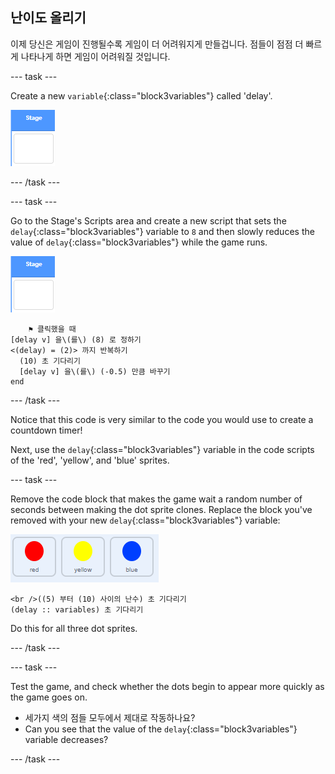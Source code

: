 ## 난이도 올리기

이제 당신은 게임이 진행될수록 게임이 더 어려워지게 만들겁니다. 점들이 점점 더 빠르게 나타나게 하면 게임이 어려워질 것입니다.

\--- task \---

Create a new `variable`{:class="block3variables"} called 'delay'.

![Stage sprite](images/stage-sprite.png)

\--- /task \---

\--- task \---

Go to the Stage's Scripts area and create a new script that sets the `delay`{:class="block3variables"} variable to `8` and then slowly reduces the value of `delay`{:class="block3variables"} while the game runs.

![Stage sprite](images/stage-sprite.png)

```blocks3
    ⚑ 클릭했을 때
[delay v] 을\(를\) (8) 로 정하기
<(delay) = (2)> 까지 반복하기 
  (10) 초 기다리기
  [delay v] 을\(를\) (-0.5) 만큼 바꾸기
end
```

\--- /task \---

Notice that this code is very similar to the code you would use to create a countdown timer!

Next, use the `delay`{:class="block3variables"} variable in the code scripts of the 'red', 'yellow', and 'blue' sprites.

\--- task \---

Remove the code block that makes the game wait a random number of seconds between making the dot sprite clones. Replace the block you've removed with your new `delay`{:class="block3variables"} variable:

![screenshot](images/all-dots.png)

```blocks3
<br />((5) 부터 (10) 사이의 난수) 초 기다리기
(delay :: variables) 초 기다리기
```

Do this for all three dot sprites.

\--- /task \---

\--- task \---

Test the game, and check whether the dots begin to appear more quickly as the game goes on.

+ 세가지 색의 점들 모두에서 제대로 작동하나요?
+ Can you see that the value of the `delay`{:class="block3variables"} variable decreases?

\--- /task \---